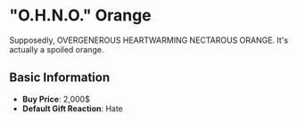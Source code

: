# "O.H.N.O." Orange

Supposedly, OVERGENEROUS HEARTWARMING NECTAROUS ORANGE. It's actually a spoiled orange.

## Basic Information

- **Buy Price**: 2,000$
- **Default Gift Reaction**: Hate